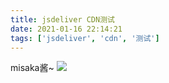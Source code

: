 ```yaml
---
title: jsdeliver CDN测试
date: 2021-01-16 22:14:21
tags: ['jsdeliver', 'cdn', '测试']
---
```


misaka酱~
![](https://cdn.jsdelivr.net/gh/zzysite/imgs@main/image0.jpg)